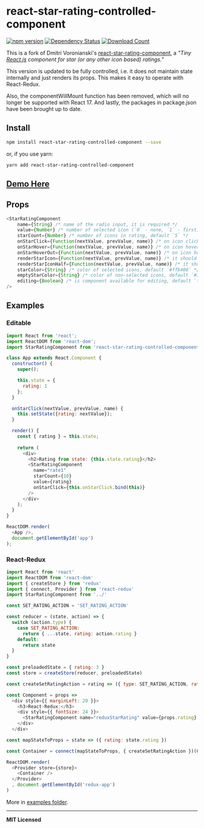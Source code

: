 # react-star-rating-controlled-component

[![npm version](http://https://www.npmjs.com/package/react-star-rating-controlled-component.svg)](https://www.npmjs.com/package/react-star-rating-controlled-component)
[![Dependency Status](http://david-dm.org/voronianski/react-star-rating-controlled-component.svg)](http://david-dm.org/voronianski/react-star-rating-controlled-component)
[![Download Count](http://img.shields.io/npm/dm/react-star-rating-controlled-component.svg?style=flat)](http://www.npmjs.com/package/react-star-rating-controlled-component)

This is a fork of Dmitri Voronianski's [react-star-rating-component](https://github.com/voronianski/react-star-rating-component), a *"Tiny [React.js](https://facebook.github.io/react) component for star (or any other *icon based*) ratings."*

This version is updated to be fully controlled, i.e. it does not maintain state internally and just renders its props. This makes it easy to operate with React-Redux. 

Also, the componentWillMount function has been removed, which will no longer be supported with React 17. And lastly, the packages in package.json have been brought up to date.

## Install

```bash
npm install react-star-rating-controlled-component --save
```

or, if you use yarn:

```bash
yarn add react-star-rating-controlled-component 
```

## [Demo Here](http://networkandsoftware.github.io/react-star-rating-controlled-component/example)


## Props

```javascript
<StarRatingComponent
    name={String} /* name of the radio input, it is required */
    value={Number} /* number of selected icon (`0` - none, `1` - first). *Also required* */
    starCount={Number} /* number of icons in rating, default `5` */
    onStarClick={Function(nextValue, prevValue, name)} /* on icon click handler */
    onStarHover={Function(nextValue, prevValue, name)} /* on icon hover handler */
    onStarHoverOut={Function(nextValue, prevValue, name)} /* on icon hover out handler */
    renderStarIcon={Function(nextValue, prevValue, name)} /* it should return string or react component */
    renderStarIconHalf={Function(nextValue, prevValue, name)} /* it should return string or react component */
    starColor={String} /* color of selected icons, default `#ffb400` */
    emptyStarColor={String} /* color of non-selected icons, default `#333` */
    editing={Boolean} /* is component available for editing, default `true` */
/>
```

## Examples

### Editable 

```javascript
import React from 'react';
import ReactDOM from 'react-dom';
import StarRatingComponent from 'react-star-rating-controlled-component';

class App extends React.Component {
  constructor() {
    super();

    this.state = {
      rating: 1
    };
  }

  onStarClick(nextValue, prevValue, name) {
    this.setState({rating: nextValue});
  }

  render() {
    const { rating } = this.state;
    
    return (                
      <div>
        <h2>Rating from state: {this.state.rating}</h2>
        <StarRatingComponent 
          name="rate1" 
          starCount={10}
          value={rating}
          onStarClick={this.onStarClick.bind(this)}
        />
      </div>
    );
  }
}

ReactDOM.render(
  <App />, 
  document.getElementById('app')
);
```

### React-Redux

```javascript
import React from 'react'
import ReactDOM from 'react-dom'
import { createStore } from 'redux'
import { connect, Provider } from 'react-redux'
import StarRatingComponent from '../'

const SET_RATING_ACTION = 'SET_RATING_ACTION'

const reducer = (state, action) => {
  switch (action.type) {
    case SET_RATING_ACTION:
      return { ...state, rating: action.rating }
    default:
      return state
  }
}

const preloadedState = { rating: 3 }
const store = createStore(reducer, preloadedState)

const createSetRatingAction = rating => ({ type: SET_RATING_ACTION, rating: rating })

const Component = props =>
  <div style={{ marginLeft: 20 }}>
    <h3>React-Redux:</h3>
    <div style={{ fontSize: 24 }}>
      <StarRatingComponent name="reduxStarRating" value={props.rating} onStarClick={props.createSetRatingAction} />
    </div>
  </div>

const mapStateToProps = state => ({ rating: state.rating })

const Container = connect(mapStateToProps, { createSetRatingAction })(Component)

ReactDOM.render(
  <Provider store={store}>
    <Container />
  </Provider>
  , document.getElementById('redux-app')
)
```

More in [examples folder](https://github.com/networkandsoftware/react-star-rating-controlled-component/tree/master/example).

---

**MIT Licensed**
